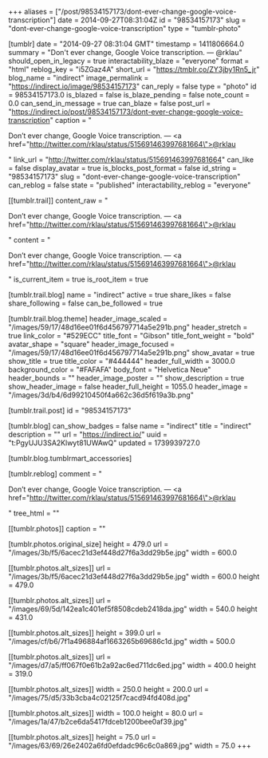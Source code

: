+++
aliases = ["/post/98534157173/dont-ever-change-google-voice-transcription"]
date = 2014-09-27T08:31:04Z
id = "98534157173"
slug = "dont-ever-change-google-voice-transcription"
type = "tumblr-photo"

[tumblr]
date = "2014-09-27 08:31:04 GMT"
timestamp = 1411806664.0
summary = "Don't ever change, Google Voice transcription. — @rklau"
should_open_in_legacy = true
interactability_blaze = "everyone"
format = "html"
reblog_key = "i5ZGaz4A"
short_url = "https://tmblr.co/ZY3jby1Rn5_jr"
blog_name = "indirect"
image_permalink = "https://indirect.io/image/98534157173"
can_reply = false
type = "photo"
id = 98534157173.0
is_blazed = false
is_blaze_pending = false
note_count = 0.0
can_send_in_message = true
can_blaze = false
post_url = "https://indirect.io/post/98534157173/dont-ever-change-google-voice-transcription"
caption = "<p>Don&rsquo;t ever change, Google Voice transcription. — <a href=\"http://twitter.com/rklau/status/515691463997681664\">@rklau</a></p>"
link_url = "http://twitter.com/rklau/status/515691463997681664"
can_like = false
display_avatar = true
is_blocks_post_format = false
id_string = "98534157173"
slug = "dont-ever-change-google-voice-transcription"
can_reblog = false
state = "published"
interactability_reblog = "everyone"

[[tumblr.trail]]
content_raw = "<p>Don’t ever change, Google Voice transcription. — <a href=\"http://twitter.com/rklau/status/515691463997681664\">@rklau</a></p>"
content = "<p>Don&rsquo;t ever change, Google Voice transcription. &mdash; <a href=\"http://twitter.com/rklau/status/515691463997681664\">@rklau</a></p>"
is_current_item = true
is_root_item = true

[tumblr.trail.blog]
name = "indirect"
active = true
share_likes = false
share_following = false
can_be_followed = true

[tumblr.trail.blog.theme]
header_image_scaled = "/images/59/17/48d16ee01f6d456797714a5e291b.png"
header_stretch = true
link_color = "#529ECC"
title_font = "Gibson"
title_font_weight = "bold"
avatar_shape = "square"
header_image_focused = "/images/59/17/48d16ee01f6d456797714a5e291b.png"
show_avatar = true
show_title = true
title_color = "#444444"
header_full_width = 3000.0
background_color = "#FAFAFA"
body_font = "Helvetica Neue"
header_bounds = ""
header_image_poster = ""
show_description = true
show_header_image = false
header_full_height = 1055.0
header_image = "/images/3d/b4/6d99210450f4a662c36d5f619a3b.png"

[tumblr.trail.post]
id = "98534157173"

[tumblr.blog]
can_show_badges = false
name = "indirect"
title = "indirect"
description = ""
url = "https://indirect.io/"
uuid = "t:PgyUJU3SA2Klwyt81UWAwQ"
updated = 1739939727.0

[tumblr.blog.tumblrmart_accessories]

[tumblr.reblog]
comment = "<p>Don’t ever change, Google Voice transcription. — <a href=\"http://twitter.com/rklau/status/515691463997681664\">@rklau</a></p>"
tree_html = ""

[[tumblr.photos]]
caption = ""

[tumblr.photos.original_size]
height = 479.0
url = "/images/3b/f5/6acec21d3ef448d27f6a3dd29b5e.jpg"
width = 600.0

[[tumblr.photos.alt_sizes]]
url = "/images/3b/f5/6acec21d3ef448d27f6a3dd29b5e.jpg"
width = 600.0
height = 479.0

[[tumblr.photos.alt_sizes]]
url = "/images/69/5d/142ea1c401ef5f8508cdeb2418da.jpg"
width = 540.0
height = 431.0

[[tumblr.photos.alt_sizes]]
height = 399.0
url = "/images/cf/b6/7f1a496884af1663265b69686c1d.jpg"
width = 500.0

[[tumblr.photos.alt_sizes]]
url = "/images/d7/a5/ff067f0e61b2a92ac6ed711dc6ed.jpg"
width = 400.0
height = 319.0

[[tumblr.photos.alt_sizes]]
width = 250.0
height = 200.0
url = "/images/75/d5/33b3cba4c02125f7cacd94fd408d.jpg"

[[tumblr.photos.alt_sizes]]
width = 100.0
height = 80.0
url = "/images/1a/47/b2ce6da5417fdceb1200bee0af39.jpg"

[[tumblr.photos.alt_sizes]]
height = 75.0
url = "/images/63/69/26e2402a6fd0efdadc96c6c0a869.jpg"
width = 75.0
+++
